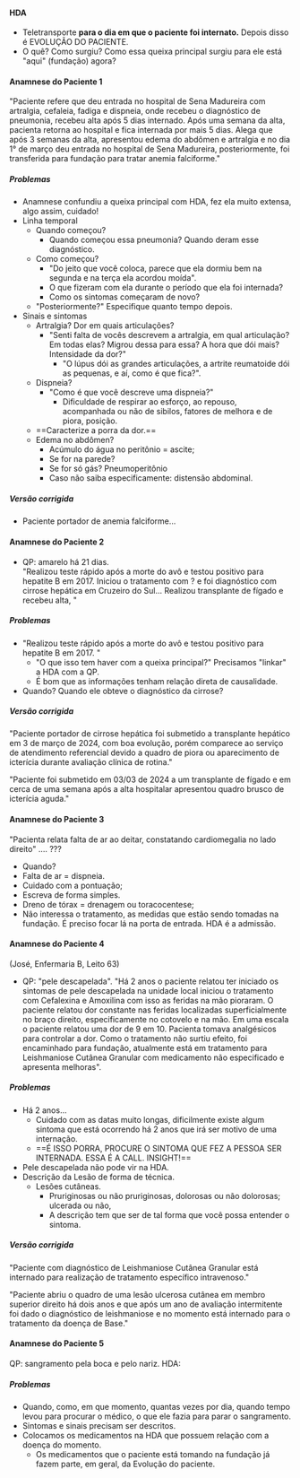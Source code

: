 #### HDA
* Teletransporte **para o dia em que o paciente foi internato.** Depois disso é EVOLUÇÃO DO PACIENTE. 
* O quê? Como surgiu? Como essa queixa principal surgiu para ele está "aqui" (fundação) agora? 
#### Anamnese do Paciente 1 
"Paciente refere que deu entrada no hospital de Sena Madureira com artralgia, cefaleia, fadiga e dispneia, onde recebeu o diagnóstico de pneumonia, recebeu alta após 5 dias internado. Após uma semana da alta, pacienta retorna ao hospital e fica internada por mais 5 dias. Alega que após 3 semanas da alta, apresentou edema do abdômen e artralgia e no dia 1° de março deu entrada no hospital de Sena Madureira, posteriormente, foi transferida para fundação para tratar anemia falciforme."
##### Problemas
* Anamnese confundiu a queixa principal com HDA, fez ela muito extensa, algo assim, cuidado!
* Linha temporal
	* Quando começou?
		* Quando começou essa pneumonia? Quando deram esse diagnóstico. 
	* Como começou? 
		* "Do jeito que você coloca, parece que ela dormiu bem na segunda e na terça ela acordou moída".
		* O que fizeram com ela durante o período que ela foi internada?
		* Como os sintomas começaram de novo? 
	* "Posteriormente?" Especifique quanto tempo depois. 
* Sinais e sintomas
	* Artralgia? Dor em quais articulações? 
		* "Senti falta de vocês descrevem a artralgia, em qual articulação? Em todas elas? Migrou dessa para essa? A hora que dói mais? Intensidade da dor?"
			* "O lúpus dói as grandes articulações, a artrite reumatoide dói as pequenas, e aí, como é que fica?".
	* Dispneia?
		* "Como é que você descreve uma dispneia?"
			* Dificuldade de respirar ao esforço, ao repouso, acompanhada ou não de sibilos, fatores de melhora e de piora, posição. 
	* ==Caracterize a porra da dor.==
	* Edema no abdômen? 
		* Acúmulo do água no peritônio = ascite; 
		* Se for na parede? 
		* Se for só gás? Pneumoperitônio
		* Caso não saiba especificamente: distensão abdominal. 
##### Versão corrigida 
* Paciente portador de anemia falciforme...
#### Anamnese do Paciente 2
* QP: amarelo há 21 dias.  
"Realizou teste rápido após a morte do avô e testou positivo para hepatite B em 2017. Iniciou o tratamento com ? e foi diagnóstico com cirrose hepática em Cruzeiro do Sul... Realizou transplante de fígado e recebeu alta, "
##### Problemas
* "Realizou teste rápido após a morte do avô e testou positivo para hepatite B em 2017. "
	* "O que isso tem haver com a queixa principal?" Precisamos "linkar" a HDA com a QP. 
	* É bom que as informações tenham relação direta de causalidade. 
* Quando? Quando ele obteve o diagnóstico da cirrose? 
##### Versão corrigida 
"Paciente portador de cirrose hepática foi submetido a transplante hepático em 3 de março de 2024, com boa evolução, porém comparece ao serviço de atendimento referencial devido a quadro de piora ou aparecimento de icterícia durante avaliação clínica de rotina."

"Paciente foi submetido em 03/03 de 2024 a um transplante de fígado e em cerca de uma semana após a alta hospitalar apresentou quadro brusco de icterícia aguda."
#### Anamnese do Paciente 3
"Pacienta relata falta de ar ao deitar, constatando cardiomegalia no lado direito" .... ???
* Quando? 
* Falta de ar = dispneia. 
* Cuidado com a pontuação; 
* Escreva de forma simples. 
* Dreno de tórax = drenagem ou toracocentese; 
* Não interessa o tratamento, as medidas que estão sendo tomadas na fundação. É preciso focar lá na porta de entrada. HDA é a admissão. 
#### Anamnese do Paciente 4
(José, Enfermaria B, Leito 63)
* QP: "pele descapelada". 
"Há 2 anos o paciente relatou ter iniciado os sintomas de pele descapelada na unidade local iniciou o tratamento com Cefalexina e Amoxilina com isso as feridas na mão pioraram. O paciente relatou dor constante nas feridas localizadas superficialmente no braço direito, especificamente no cotovelo e na mão. Em uma escala o paciente relatou uma dor de 9 em 10. Pacienta tomava analgésicos para controlar a dor. Como o tratamento não surtiu efeito, foi encaminhado para fundação, atualmente está em tratamento para Leishmaniose Cutânea Granular com medicamento não especificado e apresenta melhoras".
##### Problemas
* Há 2 anos... 
	* Cuidado com as datas muito longas, dificilmente existe algum sintoma que está ocorrendo há 2 anos que irá ser motivo de uma internação. 
	* ==É ISSO PORRA, PROCURE O SINTOMA QUE FEZ A PESSOA SER INTERNADA. ESSA É A CALL. INSIGHT!==
* Pele descapelada não pode vir na HDA. 
* Descrição da Lesão de forma de técnica. 
	* Lesões cutâneas.
		* Pruriginosas ou não pruriginosas, dolorosas ou não dolorosas; ulcerada ou não, 
		* A descrição tem que ser de tal forma que você possa entender o sintoma. 
##### Versão corrigida 
"Paciente com diagnóstico de Leishmaniose Cutânea Granular está internado para realização de tratamento específico intravenoso."

"Paciente abriu o quadro de uma lesão ulcerosa cutânea em membro superior direito há dois anos e que após um ano de avaliação intermitente foi dado o diagnóstico de leishmaniose e no momento está internado para o tratamento da doença de Base."

#### Anamnese do Paciente 5
QP: sangramento pela boca e pelo nariz. 
HDA: 
##### Problemas
* Quando, como, em que momento, quantas vezes por dia, quando tempo levou para procurar o médico, o que ele fazia para parar o sangramento. 
* Sintomas e sinais precisam ser descritos. 
* Colocamos os medicamentos na HDA que possuem relação com a doença do momento.
	* Os medicamentos que o paciente está tomando na fundação já fazem parte, em geral, da Evolução do paciente. 

